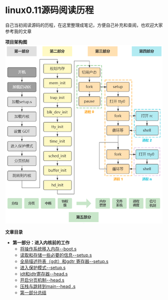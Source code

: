 # linux0.11源码阅读历程
自己当初阅读源码的历程，在这里整理成笔记，方便自己补充和查阅，也欢迎大家参考我的文章  

**项目架构图**
![24](https://raw.githubusercontent.com/TenHianPic/Picgo/main/Linux/24.png)  

**文章目录**
* **第一部分：进入内核前的工作**
    * [将操作系统移入内存--boot.s](boot.md)
    * [读取和存储一些必要的信息--setup.s](setup.md)
    * [全局描述符表（gdt）和gdtr 寄存器--setup.s](setup_1.md)
    * [进入保护模式--setup.s](setup_2.md)
    * [idt和idtr寄存器--head.s](head.md)
    * [开启分页机制--head.s](head_1.md)
    * [压栈与跳转到main--head .s](head_2.md)
    * [第一部分总结](summary1.md)